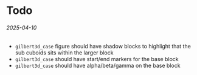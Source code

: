 Todo
===

###### 2025-04-10

* `gilbert3d_case` figure should have shadow blocks to highlight that the sub cuboids
  sits within the larger block
* `gilbert3d_case` should have start/end markers for the base block
* `gilbert3d_case` should have alpha/beta/gamma on the base block


